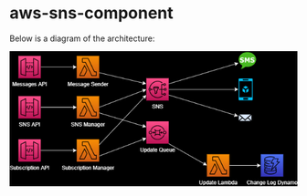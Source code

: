 # aws-sns-component

Below is a diagram of the architecture:

![Archiecture Diagram](./NotificationServiceAWSDiagram.png)
